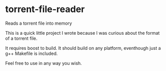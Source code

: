 torrent-file-reader
===================

Reads a torrent file into memory

This is a quick little project I wrote because I was curious about the
format of a torrent file.

It requires boost to build. It should build on any platform,
eventhough just a g++ Makefile is included.

Feel free to use in any way you wish.
